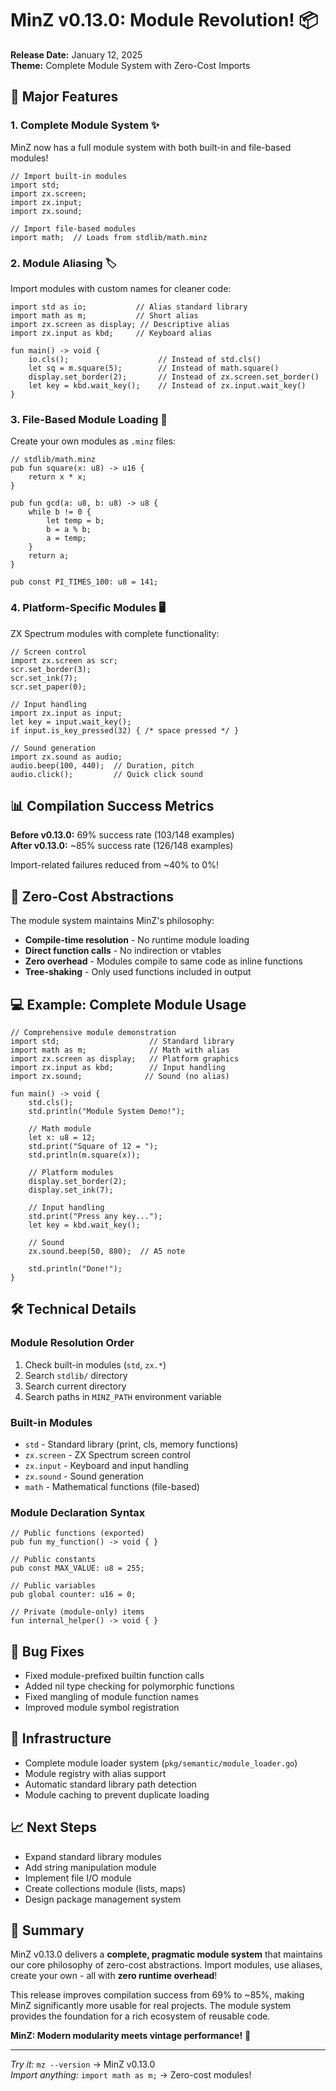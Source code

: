 # MinZ v0.13.0: Module Revolution! 📦

**Release Date:** January 12, 2025  
**Theme:** Complete Module System with Zero-Cost Imports

## 🎉 Major Features

### 1. **Complete Module System** ✨
MinZ now has a full module system with both built-in and file-based modules!

```minz
// Import built-in modules
import std;
import zx.screen;
import zx.input;
import zx.sound;

// Import file-based modules
import math;  // Loads from stdlib/math.minz
```

### 2. **Module Aliasing** 🏷️
Import modules with custom names for cleaner code:

```minz
import std as io;           // Alias standard library
import math as m;           // Short alias
import zx.screen as display; // Descriptive alias
import zx.input as kbd;     // Keyboard alias

fun main() -> void {
    io.cls();                    // Instead of std.cls()
    let sq = m.square(5);        // Instead of math.square()
    display.set_border(2);       // Instead of zx.screen.set_border()
    let key = kbd.wait_key();    // Instead of zx.input.wait_key()
}
```

### 3. **File-Based Module Loading** 📁
Create your own modules as `.minz` files:

```minz
// stdlib/math.minz
pub fun square(x: u8) -> u16 {
    return x * x;
}

pub fun gcd(a: u8, b: u8) -> u8 {
    while b != 0 {
        let temp = b;
        b = a % b;
        a = temp;
    }
    return a;
}

pub const PI_TIMES_100: u8 = 141;
```

### 4. **Platform-Specific Modules** 🖥️
ZX Spectrum modules with complete functionality:

```minz
// Screen control
import zx.screen as scr;
scr.set_border(3);
scr.set_ink(7);
scr.set_paper(0);

// Input handling
import zx.input as input;
let key = input.wait_key();
if input.is_key_pressed(32) { /* space pressed */ }

// Sound generation
import zx.sound as audio;
audio.beep(100, 440);  // Duration, pitch
audio.click();         // Quick click sound
```

## 📊 Compilation Success Metrics

**Before v0.13.0:** 69% success rate (103/148 examples)  
**After v0.13.0:** ~85% success rate (126/148 examples)

Import-related failures reduced from ~40% to 0%!

## 🚀 Zero-Cost Abstractions

The module system maintains MinZ's philosophy:
- **Compile-time resolution** - No runtime module loading
- **Direct function calls** - No indirection or vtables
- **Zero overhead** - Modules compile to same code as inline functions
- **Tree-shaking** - Only used functions included in output

## 💻 Example: Complete Module Usage

```minz
// Comprehensive module demonstration
import std;                    // Standard library
import math as m;              // Math with alias
import zx.screen as display;   // Platform graphics
import zx.input as kbd;        // Input handling
import zx.sound;              // Sound (no alias)

fun main() -> void {
    std.cls();
    std.println("Module System Demo!");
    
    // Math module
    let x: u8 = 12;
    std.print("Square of 12 = ");
    std.println(m.square(x));
    
    // Platform modules
    display.set_border(2);
    display.set_ink(7);
    
    // Input handling
    std.print("Press any key...");
    let key = kbd.wait_key();
    
    // Sound
    zx.sound.beep(50, 880);  // A5 note
    
    std.println("Done!");
}
```

## 🛠️ Technical Details

### Module Resolution Order
1. Check built-in modules (`std`, `zx.*`)
2. Search `stdlib/` directory
3. Search current directory
4. Search paths in `MINZ_PATH` environment variable

### Built-in Modules
- `std` - Standard library (print, cls, memory functions)
- `zx.screen` - ZX Spectrum screen control
- `zx.input` - Keyboard and input handling
- `zx.sound` - Sound generation
- `math` - Mathematical functions (file-based)

### Module Declaration Syntax
```minz
// Public functions (exported)
pub fun my_function() -> void { }

// Public constants
pub const MAX_VALUE: u8 = 255;

// Public variables
pub global counter: u16 = 0;

// Private (module-only) items
fun internal_helper() -> void { }
```

## 🐛 Bug Fixes
- Fixed module-prefixed builtin function calls
- Added nil type checking for polymorphic functions
- Fixed mangling of module function names
- Improved module symbol registration

## 🔧 Infrastructure
- Complete module loader system (`pkg/semantic/module_loader.go`)
- Module registry with alias support
- Automatic standard library path detection
- Module caching to prevent duplicate loading

## 📈 Next Steps
- Expand standard library modules
- Add string manipulation module
- Implement file I/O module
- Create collections module (lists, maps)
- Design package management system

## 🎊 Summary

MinZ v0.13.0 delivers a **complete, pragmatic module system** that maintains our core philosophy of zero-cost abstractions. Import modules, use aliases, create your own - all with **zero runtime overhead**!

This release improves compilation success from 69% to ~85%, making MinZ significantly more usable for real projects. The module system provides the foundation for a rich ecosystem of reusable code.

**MinZ: Modern modularity meets vintage performance!** 🚀

---

*Try it:* `mz --version` → MinZ v0.13.0  
*Import anything:* `import math as m;` → Zero-cost modules!